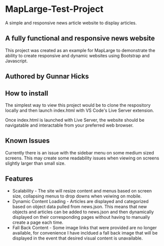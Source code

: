 # MapLarge-Test-Project
 A simple and responsive news article website to display articles.

## A fully functional and responsive news website
This project was created as an example for MapLarge to demonstrate the ability to create responsive and dynamic websites using Bootstrap and Javascript.

## Authored by Gunnar Hicks

## How to install
The simplest way to view this project would be to clone the respository locally and then launch index.html with VS Code's Live Server extension.

Once index.html is launched with Live Server, the website should be navigatable and interactable from your preferred web browser.

## Known Issues
Currently there is an issue with the sidebar menu on some medium sized screens. This may create some readability issues when viewing on screens slightly larger than small size.

## Features
* Scalability - The site will resize content and menus based on screen size, collapsing menus to drop downs when veiwing on mobile.
* Dynamic Content Loading - Articles are displayed and categorized based on object data pulled from news.json. This means that new objects and articles can be added to news.json and then dynamically displayed on their corresponding pages without having to manually create a page each time.
* Fall Back Content - Some image links that were provided are no longer available, for convenience I have incldued a fall back image that will be displayed in the event that desired visual content is unavailable.